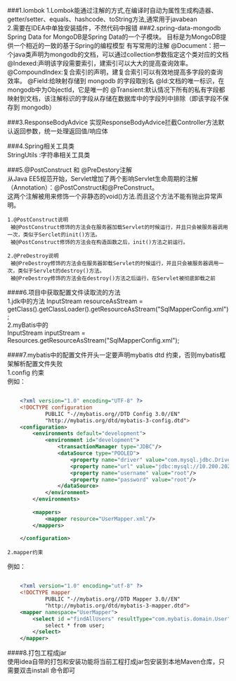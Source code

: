 ###1.lombok
	 1.Lombok能通过注解的方式,在编译时自动为属性生成构造器、getter/setter、equals、hashcode、toString方法,通常用于javabean  
	 2.需要在IDEA中单独安装插件，不然代码中报错
###2.spring-data-mongodb 
	Spring Data for MongoDB是Spring Data的一个子模块。 目标是为MongoDB提供一个相近的一致的基于Spring的编程模型 
	有写常用的注解
	@Document：把一个java类声明为mongodb的文档，可以通过collection参数指定这个类对应的文档
	@Indexed:声明该字段需要索引，建索引可以大大的提高查询效率。
	@CompoundIndex:复合索引的声明，建复合索引可以有效地提高多字段的查询效率。
	@Field:给映射存储到 mongodb 的字段取别名
	@Id:文档的唯一标识，在mongodb中为ObjectId，它是唯一的
	@Transient:默认情况下所有的私有字段都映射到文档，该注解标识的字段从存储在数据库中的字段列中排除（即该字段不保存到 mongodb）  

###3.ResponseBodyAdvice 
	实现ResponseBodyAdvice拦截Controller方法默认返回参数，统一处理返回值/响应体   

###4.Spring相关工具类  
	StringUtils			:字符串相关工具类    

###5.@PostConstruct 和 @PreDestory注解  
	从Java EE5规范开始，Servlet增加了两个影响Servlet生命周期的注解（Annotation）：@PostConstruct和@PreConstruct。    
	这两个注解被用来修饰一个非静态的void()方法.而且这个方法不能有抛出异常声明。  

	1.@PostConstruct说明
     被@PostConstruct修饰的方法会在服务器加载Servlet的时候运行，并且只会被服务器调用一次，类似于Serclet的init()方法。   
	 被@PostConstruct修饰的方法会在构造函数之后，init()方法之前运行。

	2.@PreDestroy说明
     被@PreDestroy修饰的方法会在服务器卸载Servlet的时候运行，并且只会被服务器调用一次，类似于Servlet的destroy()方法。    
	 被@PreDestroy修饰的方法会在destroy()方法之后运行，在Servlet被彻底卸载之前     
####6.项目中获取配置文件读取流的方法  
	1.jdk中的方法
	InputStream resourceAsStream = getClass().getClassLoader().getResourceAsStream("SqlMapperConfig.xml");   
	2.myBatis中的  
    InputStream inputStream = Resources.getResourceAsStream("SqlMapperConfig.xml");    

####7.mybatis中的配置文件开头一定要声明mybatis dtd 约束，否则mybatis框架解析配置文件失败  
	1.config 约束    
例如：

```xml

	<?xml version="1.0" encoding="UTF-8" ?>
	<!DOCTYPE configuration
	        PUBLIC "-//mybatis.org//DTD Config 3.0//EN"
	        "http://mybatis.org/dtd/mybatis-3-config.dtd">
	<configuration>
	    <environments default="development">
	        <environment id="development">
	            <transactionManager type="JDBC"/>
	            <dataSource type="POOLED">
	                <property name="driver" value="com.mysql.jdbc.Driver"/>
	                <property name="url" value="jdbc:mysql://10.200.202.158:3306/mybatis?characterEncoding=utf-8"/>
	                <property name="username" value="root"/>
	                <property name="password" value="root"/>
	            </dataSource>
	        </environment>
	    </environments>
	
	    <mappers>
	        <mapper resource="UserMapper.xml"/>
	    </mappers>
	
	</configuration>

```
	2.mapper约束   
例如：

```xml

	<?xml version="1.0" encoding="utf-8" ?>
	<!DOCTYPE mapper
	        PUBLIC "-//mybatis.org//DTD Mapper 3.0//EN"
	        "http://mybatis.org/dtd/mybatis-3-mapper.dtd">
	<mapper namespace="UserMapper">
	    <select id ="findAllUsers" resultType="com.mybatis.domain.User">
	        select * from user;
	    </select>
	</mapper>
```

####8.打包工程成jar  
	使用idea自带的打包和安装功能将当前工程打成jar包安装到本地Maven仓库，只需要双击install 命令即可  


